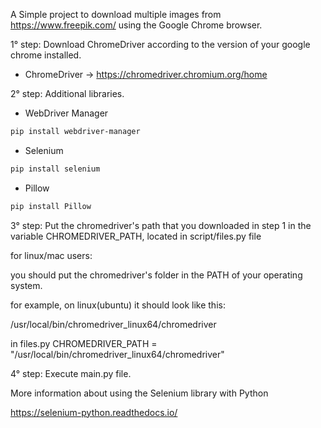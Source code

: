 A Simple project to download multiple images from https://www.freepik.com/ using
the Google Chrome browser.


1° step: Download ChromeDriver according to the version of your google chrome installed.

- ChromeDriver -> https://chromedriver.chromium.org/home


2° step: Additional libraries.

- WebDriver Manager
```bash 
pip install webdriver-manager
```

- Selenium
```bash
pip install selenium
```

- Pillow
```bash
pip install Pillow
```

3° step: Put the chromedriver's path that you downloaded in step 1 in the variable
CHROMEDRIVER_PATH, located in script/files.py file

for linux/mac users:

you should put the chromedriver's folder in the PATH of your operating system.

for example, on linux(ubuntu) it should look like this:

/usr/local/bin/chromedriver_linux64/chromedriver

in files.py CHROMEDRIVER_PATH = "/usr/local/bin/chromedriver_linux64/chromedriver"


4° step: Execute main.py file.

More information about using the Selenium library with Python

https://selenium-python.readthedocs.io/
